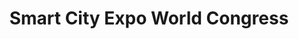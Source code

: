 ---
title: Smart City Expo World Congress
layout: web
link: https://community.openmobilealliance.org/-meet-oma-at-smartcity-expo
---